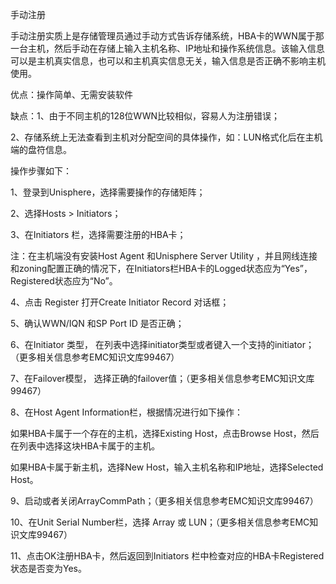 手动注册

 

手动注册实质上是存储管理员通过手动方式告诉存储系统，HBA卡的WWN属于那一台主机，然后手动在存储上输入主机名称、IP地址和操作系统信息。该输入信息可以是主机真实信息，也可以和主机真实信息无关，输入信息是否正确不影响主机使用。

 



优点：操作简单、无需安装软件

 

缺点：1、由于不同主机的128位WWN比较相似，容易人为注册错误；

2、存储系统上无法查看到主机对分配空间的具体操作，如：LUN格式化后在主机端的盘符信息。

 



操作步骤如下：

 

1、登录到Unisphere，选择需要操作的存储矩阵；

 

2、选择Hosts > Initiators；

 

3、在Initiators 栏，选择需要注册的HBA卡；

 

注：在主机端没有安装Host Agent 和Unisphere Server Utility ，并且网线连接和zoning配置正确的情况下，在Initiators栏HBA卡的Logged状态应为“Yes”，Registered状态应为“No”。

 

4、点击 Register 打开Create Initiator Record 对话框； 

 

5、确认WWN/IQN 和SP Port ID 是否正确；

 

6、在Initiator 类型， 在列表中选择initiator类型或者键入一个支持的initiator；（更多相关信息参考EMC知识文库99467）

 

7、在Failover模型， 选择正确的failover值；（更多相关信息参考EMC知识文库99467）

 

8、在Host Agent Information栏，根据情况进行如下操作：

 

如果HBA卡属于一个存在的主机，选择Existing Host，点击Browse Host，然后在列表中选择这块HBA卡属于的主机。

如果HBA卡属于新主机，选择New Host，输入主机名称和IP地址，选择Selected Host。 

 

9、启动或者关闭ArrayCommPath；（更多相关信息参考EMC知识文库99467）

 

10、在Unit Serial Number栏，选择 Array 或 LUN；（更多相关信息参考EMC知识文库99467）

 

11、点击OK注册HBA卡，然后返回到Initiators 栏中检查对应的HBA卡Registered 状态是否变为Yes。

